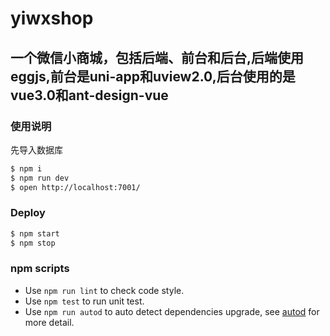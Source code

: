 # yiwxshop



## 一个微信小商城，包括后端、前台和后台,后端使用eggjs,前台是uni-app和uview2.0,后台使用的是vue3.0和ant-design-vue



### 使用说明
先导入数据库
```bash
$ npm i
$ npm run dev
$ open http://localhost:7001/
```

### Deploy

```bash
$ npm start
$ npm stop
```

### npm scripts

- Use `npm run lint` to check code style.
- Use `npm test` to run unit test.
- Use `npm run autod` to auto detect dependencies upgrade, see [autod](https://www.npmjs.com/package/autod) for more detail.


[egg]: https://eggjs.org
